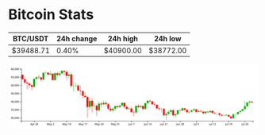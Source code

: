 # Bitcoin Stats

BTC/USDT|24h change|24h high|24h low|
|---|---|---|---|
|$39488.71|0.40%|$40900.00|$38772.00|

<img src="./chart.svg">

